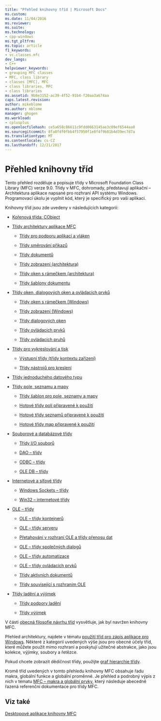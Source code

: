 ```yaml
---
title: "Přehled knihovny tříd | Microsoft Docs"
ms.custom: 
ms.date: 11/04/2016
ms.reviewer: 
ms.suite: 
ms.technology:
- cpp-windows
ms.tgt_pltfrm: 
ms.topic: article
f1_keywords:
- vc.classes.mfc
dev_langs:
- C++
helpviewer_keywords:
- grouping MFC classes
- MFC, class library
- classes [MFC], MFC
- class libraries, MFC
- class libraries
ms.assetid: 9b0e3152-ac39-4f52-91b4-f20aa3a674aa
caps.latest.revision: 
author: mikeblome
ms.author: mblome
manager: ghogen
ms.workload:
- cplusplus
ms.openlocfilehash: ce5a658c86611c9fdd0663145ae3c09ef6544aa0
ms.sourcegitcommit: 8fa8fdf0fbb4f57950f1e8f4f9b81b4d39ec7d7a
ms.translationtype: MT
ms.contentlocale: cs-CZ
ms.lasthandoff: 12/21/2017
---
```

# <a name="class-library-overview"></a>Přehled knihovny tříd
Tento přehled rozděluje a popisuje třídy v Microsoft Foundation Class Library (MFC) verze 9.0. Třídy v MFC, dohromady, představují aplikační – Architektura aplikace napsané pro rozhraní API systému Windows. Programovací úkolu je vyplnit kód, který je specifický pro vaši aplikaci.  
  
 Knihovny tříd jsou zde uvedeny v následujících kategorií:  
  
-   [Kořenová třída: CObject](../mfc/root-class-cobject.md)  
  
-   [Třídy architektury aplikace MFC](../mfc/mfc-application-architecture-classes.md)  
  
    -   [Třídy pro podporu aplikací a vláken](../mfc/application-and-thread-support-classes.md)  
  
    -   [Třídy směrování příkazů](../mfc/command-routing-classes.md)  
  
    -   [Třídy dokumentů](../mfc/document-classes.md)  
  
    -   [Třídy zobrazení (architektura)](../mfc/view-classes-architecture.md)  
  
    -   [Třídy oken s rámečkem (architektura)](../mfc/frame-window-classes-architecture.md)  
  
    -   [Třídy šablony dokumentu](../mfc/document-template-classes.md)  
  
-   [Třídy oken, dialogových oken a ovládacích prvků](../mfc/window-dialog-and-control-classes.md)  
  
    -   [Třídy oken s rámečkem (Windows)](../mfc/frame-window-classes-windows.md)  
  
    -   [Třídy zobrazení (Windows)](../mfc/view-classes-windows.md)  
  
    -   [Třídy dialogových oken](../mfc/dialog-box-classes.md)  
  
    -   [Třídy ovládacích prvků](../mfc/control-classes.md)  
  
    -   [Třídy ovládacích pruhů](../mfc/control-bar-classes.md)  
  
-   [Třídy pro vykreslování a tisk](../mfc/drawing-and-printing-classes.md)  
  
    -   [Výstupní třídy (třídy kontextu zařízení)](../mfc/output-device-context-classes.md)  
  
    -   [Třídy nástrojů pro kreslení](../mfc/drawing-tool-classes.md)  
  
-   [Třídy jednoduchého datového typu](../mfc/simple-data-type-classes.md)  
  
-   [Třídy pole, seznamu a mapy](../mfc/array-list-and-map-classes.md)  
  
    -   [Třídy šablon pro pole, seznamy a mapy](../mfc/template-classes-for-arrays-lists-and-maps.md)  
  
    -   [Hotové třídy polí připravené k použití](../mfc/ready-to-use-array-classes.md)  
  
    -   [Hotové třídy seznamů připravené k použití](../mfc/ready-to-use-list-classes.md)  
  
    -   [Hotové třídy map připravené k použití](../mfc/ready-to-use-map-classes.md)  
  
-   [Souborové a databázové třídy](../mfc/file-and-database-classes.md)  
  
    -   [Třídy I/O souborů](../mfc/file-i-o-classes.md)  
  
    -   [DAO – třídy](../mfc/dao-classes.md)  
  
    -   [ODBC – třídy](../mfc/odbc-classes.md)  
  
    -   [OLE DB – třídy](../mfc/ole-db-classes.md)  
  
-   [Internetové a síťové třídy](../mfc/internet-and-networking-classes.md)  
  
    -   [Windows Sockets – třídy](../mfc/windows-sockets-classes.md)  
  
    -   [Win32 – internetové třídy](../mfc/win32-internet-classes.md)  
  
-   [OLE – třídy](../mfc/ole-classes.md)  
  
    -   [OLE – třídy kontejnerů](../mfc/ole-container-classes.md)  
  
    -   [OLE – třídy serveru](../mfc/ole-server-classes.md)  
  
    -   [Přetahování v rozhraní OLE a třídy přenosu dat](../mfc/ole-drag-and-drop-and-data-transfer-classes.md)  
  
    -   [OLE – třídy společných dialogů](../mfc/ole-common-dialog-classes.md)  
  
    -   [OLE – třídy automatizace](../mfc/ole-automation-classes.md)  
  
    -   [OLE – třídy ovládacích prvků](../mfc/ole-control-classes.md)  
  
    -   [Třídy aktivních dokumentů](../mfc/active-document-classes.md)  
  
    -   [Třídy související s rozhraním OLE](../mfc/ole-related-classes.md)  
  
-   [Třídy ladění a výjimek](../mfc/debugging-and-exception-classes.md)  
  
    -   [Třídy podpory ladění](../mfc/debugging-support-classes.md)  
  
    -   [Třídy výjimek](../mfc/exception-classes.md)  
  
 V části [obecná filosofie návrhu tříd](../mfc/general-class-design-philosophy.md) vysvětluje, jak byl navržen knihovny MFC.  
  
 Přehled architektury, najdete v tématu [použití tříd pro zápis aplikace pro Windows](../mfc/using-the-classes-to-write-applications-for-windows.md). Některé z kategorií uvedených výše jsou pro obecné účely tříd, které můžete použít mimo rozhraní a poskytují užitečné abstrakce, jako jsou kolekce, výjimky, soubory a řetězce.  
  
 Pokud chcete zobrazit dědičnost třídy, použijte [graf hierarchie třídy](../mfc/hierarchy-chart.md).  
  
 Kromě tříd uvedených v tomto přehledu knihovny MFC obsahuje řadu makra, globální funkce a globální proměnné. Je přehled a podrobný výpis z nich v tématu [MFC – makra a globální prvky](../mfc/reference/mfc-macros-and-globals.md), který následuje abecedně řazená referenční dokumentace pro třídy MFC.  
  
## <a name="see-also"></a>Viz také  
 [Desktopové aplikace knihovny MFC](../mfc/mfc-desktop-applications.md)

